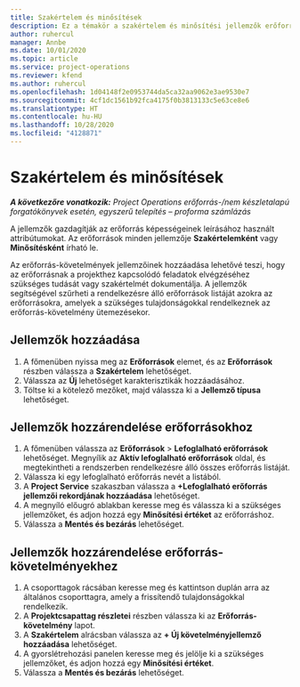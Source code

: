 ```yaml
---
title: Szakértelem és minősítések
description: Ez a témakör a szakértelem és minősítési jellemzők erőforrásokhoz való hozzáadásával kapcsolatban nyújt tájékoztatást.
author: ruhercul
manager: Annbe
ms.date: 10/01/2020
ms.topic: article
ms.service: project-operations
ms.reviewer: kfend
ms.author: ruhercul
ms.openlocfilehash: 1d04148f2e0953744da5ca32aa9062e3ae9530e7
ms.sourcegitcommit: 4cf1dc1561b92fca4175f0b3813133c5e63ce8e6
ms.translationtype: HT
ms.contentlocale: hu-HU
ms.lasthandoff: 10/28/2020
ms.locfileid: "4128871"
---
```

# <a name="skills-and-certifications"></a>Szakértelem és minősítések
_**A következőre vonatkozik:** Project Operations erőforrás-/nem készletalapú forgatókönyvek esetén, egyszerű telepítés – proforma számlázás_

A jellemzők gazdagítják az erőforrás képességeinek leírásához használt attribútumokat. Az erőforrások minden jellemzője **Szakértelemként** vagy **Minősítésként** írható le.

Az erőforrás-követelmények jellemzőinek hozzáadása lehetővé teszi, hogy az erőforrásnak a projekthez kapcsolódó feladatok elvégzéséhez szükséges tudását vagy szakértelmét dokumentálja. A jellemzők segítségével szűrheti a rendelkezésre álló erőforrások listáját azokra az erőforrásokra, amelyek a szükséges tulajdonságokkal rendelkeznek az erőforrás-követelmény ütemezésekor.

## <a name="add-characteristics"></a>Jellemzők hozzáadása

1. A főmenüben nyissa meg az **Erőforrások** elemet, és az **Erőforrások** részben válassza a **Szakértelem** lehetőséget.
2. Válassza az **Új** lehetőséget karakterisztikák hozzáadásához.
3. Töltse ki a kötelező mezőket, majd válassza ki a **Jellemző típusa** lehetőséget.

## <a name="assign-characteristics-to-resources"></a>Jellemzők hozzárendelése erőforrásokhoz

1. A főmenüben válassza az **Erőforrások** > **Lefoglalható erőforrások** lehetőséget. Megnyílik az **Aktív lefoglalható erőforrások** oldal, és megtekintheti a rendszerben rendelkezésre álló összes erőforrás listáját.
2. Válassza ki egy lefoglalható erőforrás nevét a listából.
3. A **Project Service** szakaszban válassza a **+Lefoglalható erőforrás jellemzői rekordjának hozzáadása** lehetőséget.
4. A megnyíló előugró ablakban keresse meg és válassza ki a szükséges jellemzőket, és adjon hozzá egy **Minősítési értéket** az erőforráshoz.
5. Válassza a **Mentés és bezárás** lehetőséget.

## <a name="assign-characteristics-to-resource-requirements"></a>Jellemzők hozzárendelése erőforrás-követelményekhez

1. A csoporttagok rácsában keresse meg és kattintson duplán arra az általános csoporttagra, amely a frissítendő tulajdonságokkal rendelkezik.
2. A **Projektcsapattag részletei** részben válassza ki az **Erőforrás-követelmény** lapot.
3. A **Szakértelem** alrácsban válassza az **+ Új követelményjellemző hozzáadása** lehetőséget.
4. A gyorslétrehozási panelen keresse meg és jelölje ki a szükséges jellemzőket, és adjon hozzá egy **Minősítési értéket**.
5. Válassza a **Mentés és bezárás** lehetőséget.